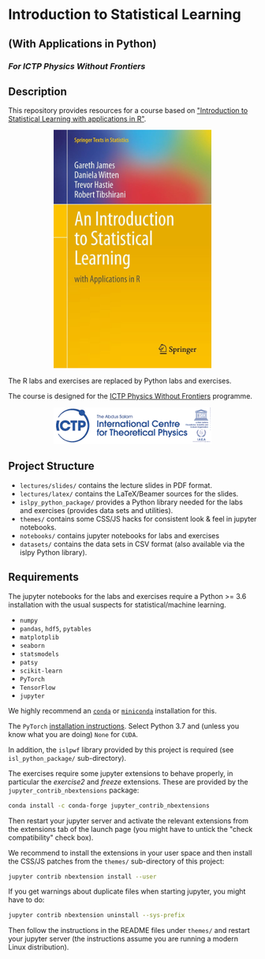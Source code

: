 # Introduction to Statistical Learning 

## (With Applications in Python)

### *For ICTP Physics Without Frontiers*

## Description

This repository provides resources for a course based on ["Introduction to Statistical Learning with applications in R"](http://faculty.marshall.usc.edu/gareth-james/ISL/).

<center><img src="lectures/figs/intro/isl_cover.jpg" alt="ISLR" width="320"/></center>

The R labs and exercises are replaced by Python labs and exercises.

The course is designed for the [ICTP Physics Without Frontiers](https://www.ictp.it/physics-without-frontiers.aspx) programme. 

<center><img src="lectures/figs/common/ICTP-logo-full-trans.png" alt="ISLR" width="320"/></center>

## Project Structure

  - `lectures/slides/` contains the lecture slides in PDF format.
  - `lectures/latex/` contains the LaTeX/Beamer sources for the slides.
  - `islpy_python_package/` provides a Python library needed for the labs and exercises (provides data sets and utilities).
  - `themes/` contains some CSS/JS hacks for consistent look & feel in jupyter notebooks.
  - `notebooks/` contains jupyter notebooks for labs and exercises
  - `datasets/` contains the data sets in CSV format (also available via the islpy Python library).


## Requirements

The jupyter notebooks for the labs and exercises require a Python >= 3.6 installation with the usual suspects for statistical/machine learning.

  - `numpy`
  - `pandas`, `hdf5`, `pytables`
  - `matplotplib`
  - `seaborn`
  - `statsmodels`
  - `patsy`
  - `scikit-learn`
  - `PyTorch`
  - `TensorFlow`
  - `jupyter`

We highly recommend an [`conda`](https://conda.io/en/latest/) or [`miniconda`](https://docs.conda.io/en/latest/miniconda.html) installation for this.

The `PyTorch` [installation instructions](https://pytorch.org/get-started/locally/). Select Python 3.7 and (unless you know what you are doing) `None` for `CUDA`.

In addition, the `islpwf` library provided by this project is required (see `isl_python_package/` sub-directory).

The exercises require some jupyter extensions to behave properly, in particular the *exercise2* and *freeze* extensions. These are provided by the `jupyter_contrib_nbextensions` package:

```bash
conda install -c conda-forge jupyter_contrib_nbextensions

```

Then restart your jupyter server and activate the relevant extensions from the extensions tab of the launch page (you might have to untick the "check compatibility" check box).

We recommend to install the extensions in your user space and then install the CSS/JS patches from the `themes/` sub-directory of this project:

```bash
jupyter contrib nbextension install --user
```

If you get warnings about duplicate files when starting jupyter, you might have to do:
```bash
jupyter contrib nbextension uninstall --sys-prefix
```

Then follow the instructions in the README files under `themes/` and restart your jupyter server (the instructions assume you are running a modern Linux distribution).